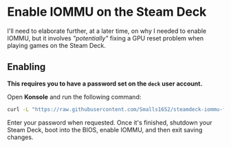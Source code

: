 # Enable IOMMU on the Steam Deck

I'll need to elaborate further, at a later time, on why I needed to enable IOMMU, but it involves _"potentially"_ fixing a GPU reset problem when playing games on the Steam Deck. 

## Enabling

**This requires you to have a password set on the `deck` user account.**

Open **Konsole** and run the following command:

```bash
curl -L "https://raw.githubusercontent.com/Smalls1652/steamdeck-iommu-fix/main/enable-iommu.sh" | sh
```

Enter your password when requested. Once it's finished, shutdown your Steam Deck, boot into the BIOS, enable IOMMU, and then exit saving changes.
